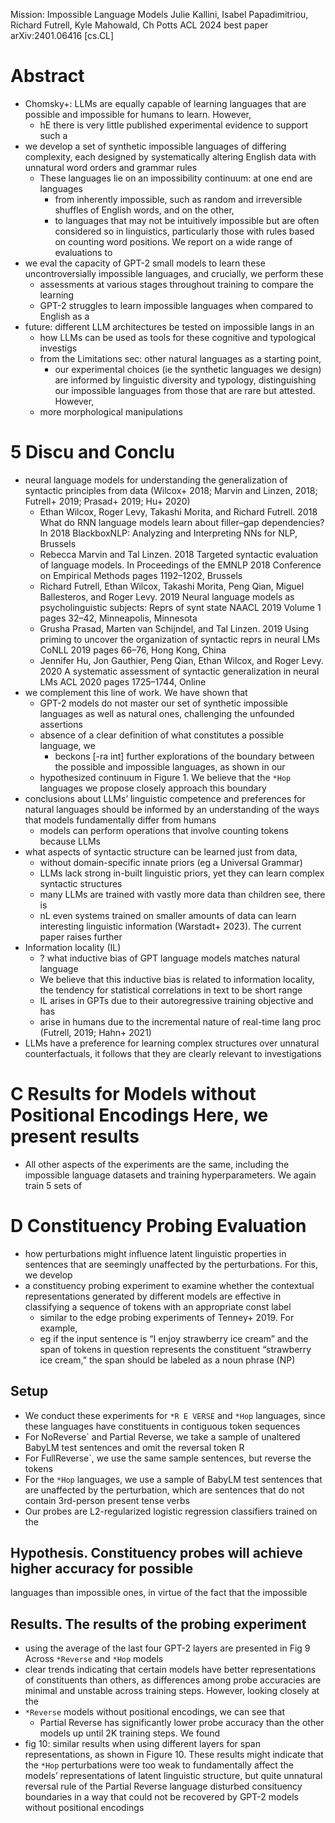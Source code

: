 Mission: Impossible Language Models
Julie Kallini, Isabel Papadimitriou, Richard Futrell, Kyle Mahowald, Ch Potts
ACL 2024 best paper arXiv:2401.06416 [cs.CL]

# Abstract

* Chomsky+: LLMs are equally capable of learning languages that are possible
  and impossible for humans to learn. However,
  * hE there is very little published experimental evidence to support such a
* we develop a set of synthetic impossible languages of differing complexity,
  each designed by systematically altering English data with unnatural word
  orders and grammar rules
  * These languages lie on an impossibility continuum: at one end are languages
    * from inherently impossible, such as random and irreversible shuffles of
      English words, and on the other,
    * to languages that may not be intuitively impossible but are often
      considered so in linguistics, particularly those with rules based on
      counting word positions. We report on a wide range of evaluations to
* we eval the capacity of GPT-2 small models to learn these uncontroversially
  impossible languages, and crucially, we perform these
  * assessments at various stages throughout training to compare the learning
  * GPT-2 struggles to learn impossible languages when compared to English as a
* future: different LLM architectures be tested on impossible langs in an
  * how LLMs can be used as tools for these cognitive and typological investigs
  * from the Limitations sec: other natural languages as a starting point,
    * our experimental choices (ie the synthetic languages we design) are
      informed by linguistic diversity and typology, distinguishing our
      impossible languages from those that are rare but attested. However,
  * more morphological manipulations

# 5 Discu and Conclu

* neural language models for understanding the generalization of syntactic
  principles from data
  (Wilcox+ 2018; Marvin and Linzen, 2018; Futrell+ 2019; Prasad+ 2019; Hu+
  2020)
  * Ethan Wilcox, Roger Levy, Takashi Morita, and Richard Futrell. 2018
    What do RNN language models learn about filler–gap dependencies? In
    2018 BlackboxNLP: Analyzing and Interpreting NNs for NLP, Brussels
  * Rebecca Marvin and Tal Linzen. 2018
    Targeted syntactic evaluation of language models. In Proceedings of the
    EMNLP 2018 Conference on Empirical Methods pages 1192–1202, Brussels
  * Richard Futrell, Ethan Wilcox, Takashi Morita, Peng Qian, Miguel
    Ballesteros, and Roger Levy. 2019
    Neural language models as psycholinguistic subjects: Reprs of synt state
    NAACL 2019 Volume 1 pages 32–42, Minneapolis, Minnesota
  * Grusha Prasad, Marten van Schijndel, and Tal Linzen.  2019
    Using priming to uncover the organization of syntactic reprs in neural LMs
    CoNLL 2019 pages 66–76, Hong Kong, China
  * Jennifer Hu, Jon Gauthier, Peng Qian, Ethan Wilcox, and Roger Levy. 2020
    A systematic assessment of syntactic generalization in neural LMs
    ACL 2020 pages 1725–1744, Online
* we complement this line of work. We have shown that
  * GPT-2 models do not master our set of synthetic impossible languages
    as well as natural ones, challenging the unfounded assertions
  * absence of a clear definition of what constitutes a possible language, we
    * beckons [-ra int] further explorations of the boundary between the
      possible and impossible languages, as shown in our
  * hypothesized continuum in Figure 1. We believe that the `*Hop` languages we
    propose closely approach this boundary
* conclusions about LLMs’ linguistic competence and preferences for natural
  languages should be informed by an understanding of the ways that models
  fundamentally differ from humans
  * models can perform operations that involve counting tokens because LLMs
* what aspects of syntactic structure can be learned just from data,
  * without domain-specific innate priors (eg a Universal Grammar)
  * LLMs lack strong in-built linguistic priors, yet they can learn complex
    syntactic structures
  * many LLMs are trained with vastly more data than children see, there is
  * nL even systems trained on smaller amounts of data can learn interesting
    linguistic information (Warstadt+ 2023). The current paper raises further
* Information locality (IL)
  * ? what inductive bias of GPT language models matches natural language
  * We believe that this inductive bias is related to information locality, the
    tendency for statistical correlations in text to be short range
  * IL arises in GPTs due to their autoregressive training objective and has
  * arise in humans due to the incremental nature of real-time lang proc
    (Futrell, 2019; Hahn+ 2021)
* LLMs have a preference for learning complex structures over unnatural
  counterfactuals, it follows that they are clearly relevant to investigations

# C Results for Models without Positional Encodings Here, we present results

* All other aspects of the experiments are the same, including the impossible
  language datasets and training hyperparameters. We again train 5 sets of

# D Constituency Probing Evaluation

* how perturbations might influence latent linguistic properties in sentences
  that are seemingly unaffected by the perturbations. For this, we develop
* a constituency probing experiment to examine
  whether the contextual representations generated by different models are
  effective in classifying a sequence of tokens with an appropriate const label
  * similar to the edge probing experiments of Tenney+  2019. For example,
  * eg if the input sentence is “I enjoy strawberry ice cream” and
    the span of tokens in question represents the constituent “strawberry ice
    cream,” the span should be labeled as a noun phrase (NP)

## Setup

* We conduct these experiments for `*R E VERSE` and ``*Hop`` languages,
  since these languages have constituents in contiguous token sequences
* For NoReverse` and Partial Reverse, we take a sample of unaltered BabyLM test
  sentences and omit the reversal token R
* For FullReverse`, we use the same sample sentences, but reverse the tokens
* For the `*Hop` languages, we use a sample of BabyLM test sentences that are
  unaffected by the perturbation, which are sentences that do not contain
  3rd-person present tense verbs
* Our probes are L2-regularized logistic regression classifiers trained on the

## Hypothesis. Constituency probes will achieve higher accuracy for possible
languages than impossible ones, in virtue of the fact that the impossible

## Results. The results of the probing experiment

* using the average of the last four GPT-2 layers are presented in Fig 9
  Across `*Reverse` and `*Hop` models
* clear trends indicating that certain models have better representations of
  constituents than others, as differences among probe accuracies are minimal
  and unstable across training steps. However, looking closely at the
* `*Reverse` models without positional encodings, we can see that
  * Partial Reverse has significantly lower probe accuracy than the other
    models up until 2K training steps. We found
* fig 10: similar results when using different layers for span representations,
  as shown in Figure 10. These results might indicate that the `*Hop`
  perturbations were too weak to fundamentally affect the models’
  representations of latent linguistic structure, but quite unnatural reversal
  rule of the Partial Reverse language disturbed consituency boundaries in a
  way that could not be recovered by GPT-2 models without positional encodings
